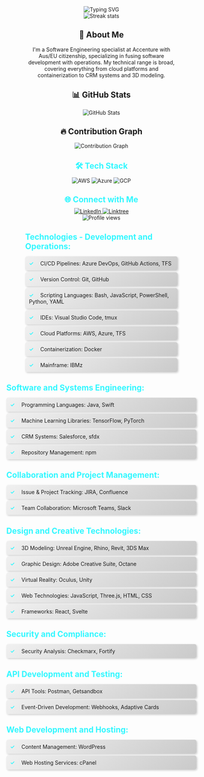 <style>
  .section-heading {
    color: #33F7FF;
    font-size: 1.5em;
    margin-bottom: 10px;
  }
  
  ul {
    list-style: none;
    padding-left: 0;
  }

  li {
    background: linear-gradient(145deg, #f0f0f0, #cacaca);
    margin: 5px 0;
    padding: 10px;
    border-radius: 5px;
    box-shadow: 2px 2px 5px rgba(0,0,0,0.2);
  }

  li:before {
    content: '✓';
    color: #33F7FF;
    font-weight: bold;
    display: inline-block; 
    width: 30px;
  }
</style>

<div align="center">
  <img src="https://readme-typing-svg.herokuapp.com?font=Jetbrains+mono&size=30&duration=5000&color=33F7FF&center=true&vCenter=true&width=435&lines=Machine+Learning;Cloud+Architecture;DevOps;Automation" alt="Typing SVG" />
</div>

<div align="center">
  <img src="https://github-readme-streak-stats.herokuapp.com/?user=zanepearton&theme=dark" alt="Streak stats" />
</div>

<div style="margin: 25px 50px;">
  <div align="center">
    <h2>🚀 About Me</h2>
    <p>I'm a Software Engineering specialist at Accenture with Aus/EU citizenship, specializing in fusing software development with operations. My technical range is broad, covering everything from cloud platforms and containerization to CRM systems and 3D modeling.</p>
  </div>

  <div align="center">
    <h2>📊 GitHub Stats</h2>
    <img src="https://github-readme-stats.vercel.app/api?username=zanepearton&show_icons=true&theme=tokyonight" alt="GitHub Stats" />
  </div>

  <div align="center">
    <h2>🔥 Contribution Graph</h2>
    <img src="https://activity-graph.herokuapp.com/graph?username=zanepearton&theme=react-dark" alt="Contribution Graph" />
  </div>

  <h2 align="center" class="section-heading">🛠️ Tech Stack</h2>
  <div align="center">
    <img src="https://img.shields.io/badge/AWS-FF9900?style=for-the-badge&logo=amazonaws&logoColor=white" alt="AWS" />
    <img src="https://img.shields.io/badge/Azure-0089D6?style=for-the-badge&logo=microsoftazure&logoColor=white" alt="Azure"/>
    <img src="https://img.shields.io/badge/GCP-4285F4?style=for-the-badge&logo=googlecloud&logoColor=white" alt="GCP"/>
  </div>

  <h2 align="center" class="section-heading">🌐 Connect with Me</h2>
  <div align="center">
    <a href="https://www.linkedin.com/in/zane-pearton">
      <img src="https://img.shields.io/badge/ZanePearton-0077B5?style=for-the-badge&logo=linkedin&logoColor=white" alt="LinkedIn"/>
    </a>
    <a href="https://linktr.ee/zanepearton">
      <img src="https://img.shields.io/badge/Linktree-39E09B?style=for-the-badge&logo=Linktree&logoColor=white" alt="Linktree"/>
    </a>
  </div>

  <div align="center">
    <img src="https://komarev.com/ghpvc/?username=ZanePearton&style=flat-square" alt="Profile views" />
  </div>

  <h3 class="section-heading">Technologies - Development and Operations:</h3>
  <ul>
    <li>CI/CD Pipelines: Azure DevOps, GitHub Actions, TFS</li>
    <li>Version Control: Git, GitHub</li>
    <li>Scripting Languages: Bash, JavaScript, PowerShell, Python, YAML</li>
    <li>IDEs: Visual Studio Code, tmux</li>
    <li>Cloud Platforms: AWS, Azure, TFS</li>
    <li>Containerization: Docker</li>
    <li>Mainframe: IBMz</li>
  </ul>

  

</div>

<h3 class="section-heading">Software and Systems Engineering:</h3>
<ul>
  <li>Programming Languages: Java, Swift</li>
  <li>Machine Learning Libraries: TensorFlow, PyTorch</li>
  <li>CRM Systems: Salesforce, sfdx</li>
  <li>Repository Management: npm</li>
</ul>

<h3 class="section-heading">Collaboration and Project Management:</h3>
<ul>
  <li>Issue & Project Tracking: JIRA, Confluence</li>
  <li>Team Collaboration: Microsoft Teams, Slack</li>
</ul>

<h3 class="section-heading">Design and Creative Technologies:</h3>
<ul>
  <li>3D Modeling: Unreal Engine, Rhino, Revit, 3DS Max</li>
  <li>Graphic Design: Adobe Creative Suite, Octane</li>
  <li>Virtual Reality: Oculus, Unity</li>
  <li>Web Technologies: JavaScript, Three.js, HTML, CSS</li>
  <li>Frameworks: React, Svelte</li>
</ul>

<h3 class="section-heading">Security and Compliance:</h3>
<ul>
  <li>Security Analysis: Checkmarx, Fortify</li>
</ul>

<h3 class="section-heading">API Development and Testing:</h3>
<ul>
  <li>API Tools: Postman, Getsandbox</li>
  <li>Event-Driven Development: Webhooks, Adaptive Cards</li>
</ul>

<h3 class="section-heading">Web Development and Hosting:</h3>
<ul>
  <li>Content Management: WordPress</li>
  <li>Web Hosting Services: cPanel</li>
</ul>

</div>
